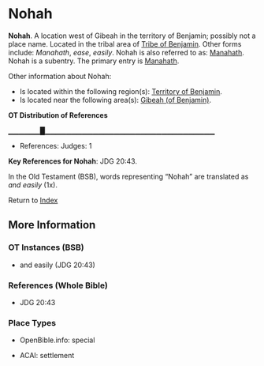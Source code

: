 # Nohah
**Nohah**. 
A location west of Gibeah in the territory of Benjamin; possibly not a place name. 
Located in the tribal area of [Tribe of Benjamin](../../../groups/md/acai/Benjamin.md). 
Other forms include: 
*Manahath*, *ease*, *easily*. 
Nohah is also referred to as: 
[Manahath](Manahath.md). 
Nohah is a subentry. The primary entry is 
[Manahath](Manahath.md). 




Other information about Nohah:


* Is located within the following region(s): 
[Territory of Benjamin](TerritoryOfBenjamin.md). 
* Is located near the following area(s): 
[Gibeah (of Benjamin)](Gibeah.2.md). 


**OT Distribution of References**

▁▁▁▁▁▁█▁▁▁▁▁▁▁▁▁▁▁▁▁▁▁▁▁▁▁▁▁▁▁▁▁▁▁▁▁▁▁▁
* References: Judges: 1



**Key References for Nohah**: 
JDG 20:43. 


In the Old Testament (BSB), words representing “Nohah” are translated as 
*and easily* (1x). 




Return to [Index](00-Index.md)

## More Information

### OT Instances (BSB)

* and easily (JDG 20:43)



### References (Whole Bible)

* JDG 20:43


### Place Types

* OpenBible.info: special

* ACAI: settlement




